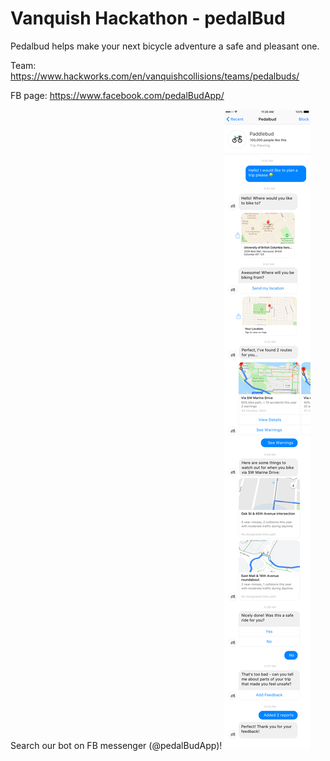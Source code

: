 # Vanquish Hackathon - pedalBud
Pedalbud helps make your next bicycle adventure a safe and pleasant one.

Team: https://www.hackworks.com/en/vanquishcollisions/teams/pedalbuds/

FB page: https://www.facebook.com/pedalBudApp/

Search our bot on FB messenger (@pedalBudApp)!
![alt text](https://github.com/t-guo/vanquish_pedalBud/blob/master/mocks/chat.png)
